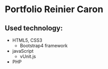 # Portfolio Reinier Caron

## Used technology:
* HTML5, CSS3
  * Bootstrap4 framework
* javaScript
  * vUnit.js
* PHP
